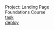 Project: Landing Page <br/>
Foundations Course <br/>
[task](https://www.theodinproject.com/lessons/foundations-landing-page) <br/>
[deploy](https://otabekvaxobov.github.io/odinLanding)